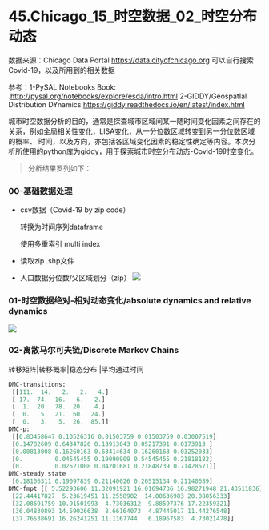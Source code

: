 # 45.Chicago_15_时空数据_02_时空分布动态
数据来源：Chicago Data Portal https://data.cityofchicago.org 可以自行搜索Covid-19，以及所用到的相关数据

参考：1-PySAL Notebooks Book: .http://pysal.org/notebooks/explore/esda/intro.html 
2-GIDDY/GeospatIal Distribution DYnamics https://giddy.readthedocs.io/en/latest/index.html

城市时空数据分析的目的，通常是探查城市区域间某一随时间变化因素之间存在的关系，例如全局相关性变化，LISA变化，从一分位数区域转变到另一分位数区域的概率、
时间，以及方向，亦包括各区域变化因素的稳定性确定等内容。本次分析所使用的python库为giddy，用于探索城市时空分布动态-Covid-19时空变化。

> 分析结果罗列如下：

### 00-基础数据处理
* csv数据（Covid-19 by zip code）

  转换为时间序列dataframe

  使用多重索引 multi index

* 读取zip .shp文件
* 人口数据分位数/父区域划分（zip）
![](https://github.com/richieBao/python-urbanPlanning/blob/master/images/45_01.jpg)

### 01-时空数据绝对-相对动态变化/absolute dynamics and relative dynamics
![](https://github.com/richieBao/python-urbanPlanning/blob/master/images/45_02.jpg)

### 02-离散马尔可夫链/Discrete Markov Chains
转移矩阵|转移概率|稳态分布 |平均通过时间 
```python
DMC-transitions:
 [[111.  14.   2.   2.   4.]
 [ 17.  74.  16.   6.   2.]
 [  1.  20.  78.  20.   4.]
 [  0.   5.  21.  60.  24.]
 [  0.   3.   5.  26.  85.]]
DMC-p:
 [[0.83458647 0.10526316 0.01503759 0.01503759 0.03007519]
 [0.14782609 0.64347826 0.13913043 0.05217391 0.0173913 ]
 [0.00813008 0.16260163 0.63414634 0.16260163 0.03252033]
 [0.         0.04545455 0.19090909 0.54545455 0.21818182]
 [0.         0.02521008 0.04201681 0.21848739 0.71428571]]
DMC-steady state
 [0.18106311 0.19097839 0.21140026 0.20515134 0.21140689]
DMC-fmpt [[ 5.52293606 11.32091921 16.01694736 16.98271948 21.43511836]
 [22.44417827  5.23619451 11.2558902  14.00636983 20.08856333]
 [32.08691759 10.91501993  4.73036312  9.88597376 17.22359321]
 [36.04830893 14.59026638  8.66164073  4.87445017 11.44276548]
 [37.76538691 16.26241251 11.1167744   6.18967583  4.73021478]]
```
 
 
 
